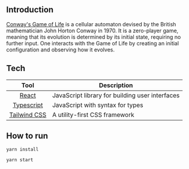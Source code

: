 ## Introduction

[Conway's Game of Life](https://en.wikipedia.org/wiki/Conway%27s_Game_of_Life) is a cellular automaton devised by the British mathematician John Horton Conway in 1970. It is a zero-player game, meaning that its evolution is determined by its initial state, requiring no further input. One interacts with the Game of Life by creating an initial configuration and observing how it evolves.

## Tech

| Tool             | Description   |
| :-------------:|--------------|
| [React](http://facebook.github.io/react/index.html) | JavaScript library for building user interfaces |
| [Typescript](https://www.typescriptlang.org/) | JavaScript with syntax for types |
| [Tailwind CSS](https://tailwindcss.com/) |  A utility-first CSS framework |


## How to run

`yarn install`

`yarn start`
